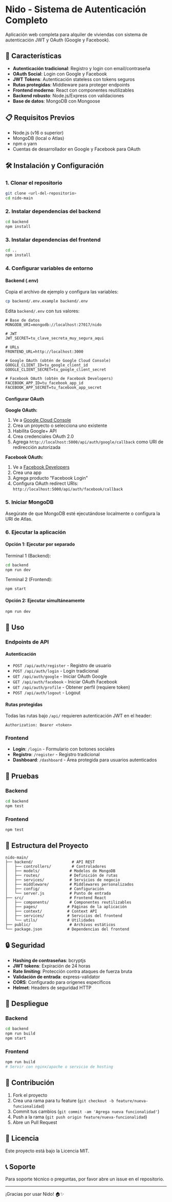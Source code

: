 # Nido - Sistema de Autenticación Completo

Aplicación web completa para alquiler de viviendas con sistema de autenticación JWT y OAuth (Google y Facebook).

## 🚀 Características

- **Autenticación tradicional**: Registro y login con email/contraseña
- **OAuth Social**: Login con Google y Facebook
- **JWT Tokens**: Autenticación stateless con tokens seguros
- **Rutas protegidas**: Middleware para proteger endpoints
- **Frontend moderno**: React con componentes reutilizables
- **Backend robusto**: Node.js/Express con validaciones
- **Base de datos**: MongoDB con Mongoose

## 📋 Requisitos Previos

- Node.js (v16 o superior)
- MongoDB (local o Atlas)
- npm o yarn
- Cuentas de desarrollador en Google y Facebook para OAuth

## 🛠️ Instalación y Configuración

### 1. Clonar el repositorio

```bash
git clone <url-del-repositorio>
cd nido-main
```

### 2. Instalar dependencias del backend

```bash
cd backend
npm install
```

### 3. Instalar dependencias del frontend

```bash
cd ..
npm install
```

### 4. Configurar variables de entorno

#### Backend (.env)
Copia el archivo de ejemplo y configura las variables:

```bash
cp backend/.env.example backend/.env
```

Edita `backend/.env` con tus valores:

```env
# Base de datos
MONGODB_URI=mongodb://localhost:27017/nido

# JWT
JWT_SECRET=tu_clave_secreta_muy_segura_aqui

# URLs
FRONTEND_URL=http://localhost:3000

# Google OAuth (obtén de Google Cloud Console)
GOOGLE_CLIENT_ID=tu_google_client_id
GOOGLE_CLIENT_SECRET=tu_google_client_secret

# Facebook OAuth (obtén de Facebook Developers)
FACEBOOK_APP_ID=tu_facebook_app_id
FACEBOOK_APP_SECRET=tu_facebook_app_secret
```

#### Configurar OAuth

**Google OAuth:**
1. Ve a [Google Cloud Console](https://console.cloud.google.com/)
2. Crea un proyecto o selecciona uno existente
3. Habilita Google+ API
4. Crea credenciales OAuth 2.0
5. Agrega `http://localhost:5000/api/auth/google/callback` como URI de redirección autorizada

**Facebook OAuth:**
1. Ve a [Facebook Developers](https://developers.facebook.com/)
2. Crea una app
3. Agrega producto "Facebook Login"
4. Configura OAuth redirect URIs: `http://localhost:5000/api/auth/facebook/callback`

### 5. Iniciar MongoDB

Asegúrate de que MongoDB esté ejecutándose localmente o configura la URI de Atlas.

### 6. Ejecutar la aplicación

#### Opción 1: Ejecutar por separado

Terminal 1 (Backend):
```bash
cd backend
npm run dev
```

Terminal 2 (Frontend):
```bash
npm start
```

#### Opción 2: Ejecutar simultáneamente

```bash
npm run dev
```

## 🔧 Uso

### Endpoints de API

#### Autenticación
- `POST /api/auth/register` - Registro de usuario
- `POST /api/auth/login` - Login tradicional
- `GET /api/auth/google` - Iniciar OAuth Google
- `GET /api/auth/facebook` - Iniciar OAuth Facebook
- `GET /api/auth/profile` - Obtener perfil (requiere token)
- `POST /api/auth/logout` - Logout

#### Rutas protegidas
Todas las rutas bajo `/api/` requieren autenticación JWT en el header:
```
Authorization: Bearer <token>
```

### Frontend

- **Login**: `/login` - Formulario con botones sociales
- **Registro**: `/register` - Registro tradicional
- **Dashboard**: `/dashboard` - Área protegida para usuarios autenticados

## 🧪 Pruebas

### Backend
```bash
cd backend
npm test
```

### Frontend
```bash
npm test
```

## 📁 Estructura del Proyecto

```
nido-main/
├── backend/                 # API REST
│   ├── controllers/         # Controladores
│   ├── models/             # Modelos de MongoDB
│   ├── routes/             # Definición de rutas
│   ├── services/           # Servicios de negocio
│   ├── middleware/         # Middlewares personalizados
│   ├── config/             # Configuración
│   └── server.js           # Punto de entrada
├── src/                    # Frontend React
│   ├── components/         # Componentes reutilizables
│   ├── pages/             # Páginas de la aplicación
│   ├── context/           # Context API
│   ├── services/          # Servicios del frontend
│   └── utils/             # Utilidades
├── public/                 # Archivos estáticos
└── package.json           # Dependencias del frontend
```

## 🔒 Seguridad

- **Hashing de contraseñas**: bcryptjs
- **JWT tokens**: Expiración de 24 horas
- **Rate limiting**: Protección contra ataques de fuerza bruta
- **Validación de entrada**: express-validator
- **CORS**: Configurado para orígenes específicos
- **Helmet**: Headers de seguridad HTTP

## 🚀 Despliegue

### Backend
```bash
cd backend
npm run build
npm start
```

### Frontend
```bash
npm run build
# Servir con nginx/apache o servicio de hosting
```

## 🤝 Contribución

1. Fork el proyecto
2. Crea una rama para tu feature (`git checkout -b feature/nueva-funcionalidad`)
3. Commit tus cambios (`git commit -am 'Agrega nueva funcionalidad'`)
4. Push a la rama (`git push origin feature/nueva-funcionalidad`)
5. Abre un Pull Request

## 📝 Licencia

Este proyecto está bajo la Licencia MIT.

## 📞 Soporte

Para soporte técnico o preguntas, por favor abre un issue en el repositorio.

---

¡Gracias por usar Nido! 🏠✨
